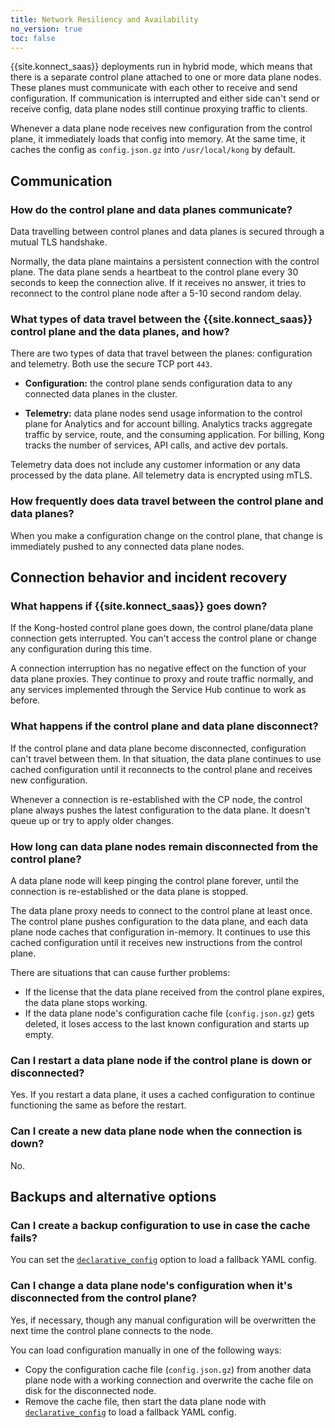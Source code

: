 ```yaml
---
title: Network Resiliency and Availability
no_version: true
toc: false
---
```


{{site.konnect_saas}} deployments run in hybrid mode, which means that there is
a separate control plane attached to one or more data plane nodes. These planes
must communicate with each other to receive and send configuration. If
communication is interrupted and either side can't send or receive config, data
plane nodes still continue proxying traffic to clients.

Whenever a data plane node receives new configuration from the control plane,
it immediately loads that config into memory. At the same time, it caches
the config as `config.json.gz` into `/usr/local/kong` by default.

## Communication

### How do the control plane and data planes communicate?

Data travelling between control planes and data planes is secured through a
mutual TLS handshake.

Normally, the data plane maintains a persistent connection with the control
plane. The data plane sends a heartbeat to the control plane every 30 seconds to
keep the connection alive. If it receives no answer, it tries to reconnect to the
control plane node after a 5-10 second random delay.

### What types of data travel between the {{site.konnect_saas}} control plane and the data planes, and how?

There are two types of data that travel between the planes: configuration
and telemetry. Both use the secure TCP port `443`.

* **Configuration:** the control plane sends configuration data to any connected
  data planes in the cluster.

* **Telemetry:** data plane nodes send usage information to the control plane
  for Analytics and for account billing. Analytics tracks aggregate traffic by
  service, route, and the consuming application. For billing, Kong tracks the
  number of services, API calls, and active dev portals.

Telemetry data does not include any customer information or any data processed
by the data plane. All telemetry data is encrypted using mTLS.

### How frequently does data travel between the control plane and data planes?

When you make a configuration change on the control plane, that change is
immediately pushed to any connected data plane nodes.

## Connection behavior and incident recovery

### What happens if {{site.konnect_saas}} goes down?

If the Kong-hosted control plane goes down, the control plane/data plane
connection gets interrupted. You can't access the control plane or
change any configuration during this time.

A connection interruption has no negative effect on the function of your
data plane proxies. They continue to proxy and route traffic normally, and any
services implemented through the Service Hub continue to work as before.

### What happens if the control plane and data plane disconnect?

If the control plane and data plane become disconnected, configuration can't
travel between them. In that situation, the data plane continues to use cached
configuration until it reconnects to the control plane and receives new
configuration.

Whenever a connection is re-established with the CP node, the control plane
always pushes the latest configuration to the data plane. It doesn't queue up
or try to apply older changes.

### How long can data plane nodes remain disconnected from the control plane?

A data plane node will keep pinging the
control plane forever, until the connection is re-established or the data plane
is stopped.

The data plane proxy needs to connect to the control plane at least once.
The control plane pushes configuration to the data plane, and each data plane
node caches that configuration in-memory. It continues to use this cached
configuration until it receives new instructions from the control plane.

There are situations that can cause further problems:
* If the license that the data plane received from the control plane expires,
the data plane stops working.
* If the data plane node's configuration cache file (`config.json.gz`)
gets deleted, it loses access to the last known configuration and starts
up empty.

### Can I restart a data plane node if the control plane is down or disconnected?

Yes. If you restart a data plane, it uses a cached configuration to continue
functioning the same as before the restart.

### Can I create a new data plane node when the connection is down?

No.

## Backups and alternative options

### Can I create a backup configuration to use in case the cache fails?

You can set the [`declarative_config`](/gateway/latest/reference/configuration/#declarative_config)
option to load a fallback YAML config.

### Can I change a data plane node's configuration when it's disconnected from the control plane?

Yes, if necessary, though any manual configuration will be overwritten the next
time the control plane connects to the node.

You can load configuration manually in one of the following ways:
* Copy the configuration cache file (`config.json.gz`) from another data
plane node with a working connection and overwrite the cache file on disk
for the disconnected node.
* Remove the cache file, then start the data plane node with
[`declarative_config`](/gateway/latest/reference/configuration/#declarative_config)
 to load a fallback YAML config.
